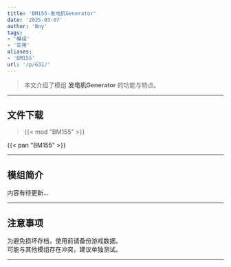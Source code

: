 ```yaml
---
title: 'BM155-发电机Generator'
date: '2025-03-07'
author: 'Bny'
tags:
- '模组'
- '实用'
aliases:
- 'BM155'
url: '/p/631/'
---
```


> 本文介绍了模组 **发电机Generator** 的功能与特点。

---

## 文件下载  

> {{< mod "BM155" >}}  

{{< pan "BM155" >}}  

---

## 模组简介

>  
内容有待更新...  

---

## 注意事项

>  
为避免损坏存档，使用前请备份游戏数据。  
可能与其他模组存在冲突，建议单独测试。  

---

